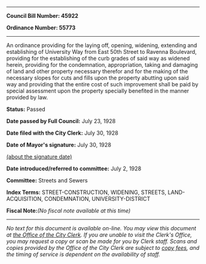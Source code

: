 

********

**Council Bill Number: 45922**
   
**Ordinance Number: 55773**
********

 An ordinance providing for the laying off, opening, widening, extending and establishing of University Way from East 50th Street to Ravenna Boulevard, providing for the establishing of the curb grades of said way as widened herein, providing for the condemnation, appropriation, taking and damaging of land and other property necessary therefor and for the making of the necessary slopes for cuts and fills upon the property abutting upon said way and providing that the entire cost of such improvement shall be paid by special assessment upon the property specially benefited in the manner provided by law.

**Status:** Passed
   
**Date passed by Full Council:** July 23, 1928
   
**Date filed with the City Clerk:** July 30, 1928
   
**Date of Mayor's signature:** July 30, 1928
   
[(about the signature date)](/~public/approvaldate.htm)
   
   
   
**Date introduced/referred to committee:** July 2, 1928
   
**Committee:** Streets and Sewers
   
   
**Index Terms:** STREET-CONSTRUCTION, WIDENING, STREETS, LAND-ACQUISITION, CONDEMNATION, UNIVERSITY-DISTRICT

**Fiscal Note:**_(No fiscal note available at this time)_
********

_No text for this document is available on-line. You may view this document at [the Office of the City Clerk](http://www.seattle.gov/leg/clerk/contactUs.htm). If you are unable to visit the Clerk's Office, you may request a copy or scan be made for you by Clerk staff. Scans and copies provided by the Office of the City Clerk are subject to [copy fees](http://clerk.seattle.gov/~public/clerkfees.htm), and the timing of service is dependent on the availability of staff._

